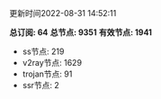 更新时间2022-08-31 14:52:11

**总订阅: 64**
**总节点: 9351**
**有效节点: 1941**
- ss节点: 219
- v2ray节点: 1629
- trojan节点: 91
- ssr节点: 2
